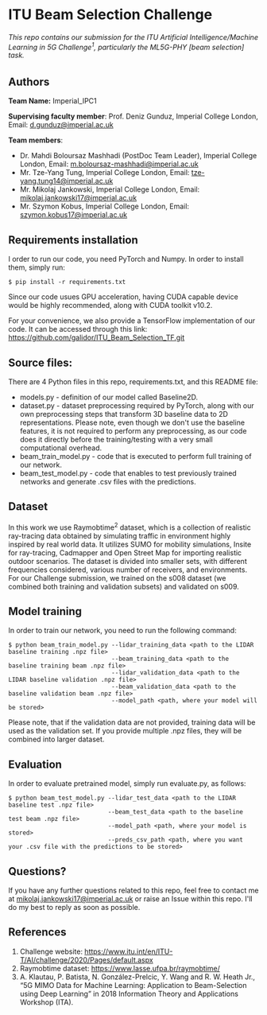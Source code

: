 # ITU Beam Selection Challenge

###### This repo contains our submission for the ITU Artificial Intelligence/Machine Learning in 5G Challenge<sup>1</sup>, particularly the ML5G-PHY [beam selection] task.

## Authors
<b>Team Name:</b> Imperial_IPC1

<b>Supervising faculty member</b>: Prof. Deniz Gunduz, Imperial College London, Email: d.gunduz@imperial.ac.uk

<b>Team members</b>:
* Dr. Mahdi Boloursaz Mashhadi (PostDoc Team Leader), Imperial College London, Email: m.boloursaz-mashhadi@imperial.ac.uk
* Mr. Tze-Yang Tung, Imperial College London, Email: tze-yang.tung14@imperial.ac.uk
* Mr. Mikolaj Jankowski, Imperial College London, Email: mikolaj.jankowski17@imperial.ac.uk
* Mr. Szymon Kobus, Imperial College London, Email: szymon.kobus17@imperial.ac.uk

## Requirements installation
I order to run our code, you need PyTorch and Numpy. In order to install them, simply run:
```
$ pip install -r requirements.txt
```
Since our code usues GPU acceleration, having CUDA capable device would be highly recommended, along with CUDA toolkit v10.2.

For your convenience, we also provide a TensorFlow implementation of our code. It can be accessed through this link: https://github.com/galidor/ITU_Beam_Selection_TF.git

## Source files:
There are 4 Python files in this repo, requirements.txt, and this README file:
* models.py - definition of our model called Baseline2D.
* dataset.py - dataset preprocessing required by PyTorch, along with our own preprocessing steps that transform 3D baseline data to 2D representations. Please note, even though we don't use the baseline features, it is not required to perform any preprocessing, as our code does it directly before the training/testing with a very small computational overhead.
* beam_train_model.py - code that is executed to perform full training of our network.
* beam_test_model.py - code that enables to test previously trained networks and generate .csv files with the predictions.

## Dataset
In this work we use Raymobtime<sup>2</sup> dataset, which is a collection of realistic ray-tracing data obtained by simulating traffic in environment highly inspired by real world data. It utilizes SUMO for mobility simulations, Insite for ray-tracing, Cadmapper and Open Street Map for importing realistic outdoor scenarios. The dataset is divided into smaller sets, with different frequencies considered, various number of receivers, and environments. For our Challenge submission, we trained on the s008 dataset (we combined both training and validation subsets) and validated on s009. 

## Model training
In order to train our network, you need to run the following command:

```
$ python beam_train_model.py --lidar_training_data <path to the LIDAR baseline training .npz file>
                             --beam_training_data <path to the baseline training beam .npz file>
                             --lidar_validation_data <path to the LIDAR baseline validation .npz file>
                             --beam_validation_data <path to the baseline validation beam .npz file>
                             --model_path <path, where your model will be stored>
```

Please note, that if the validation data are not provided, training data will be used as the validation set. If you provide multiple .npz files, they will be combined into larger dataset.

## Evaluation
In order to evaluate pretrained model, simply run evaluate.py, as follows:
```
$ python beam_test_model.py --lidar_test_data <path to the LIDAR baseline test .npz file>
                            --beam_test_data <path to the baseline test beam .npz file>
                            --model_path <path, where your model is stored>
                            --preds_csv_path <path, where you want your .csv file with the predictions to be stored>
```

## Questions?
If you have any further questions related to this repo, feel free to contact me at mikolaj.jankowski17@imperial.ac.uk or raise an Issue within this repo. I'll do my best to reply as soon as possible.
   
## References
1. Challenge website: https://www.itu.int/en/ITU-T/AI/challenge/2020/Pages/default.aspx
2. Raymobtime dataset: https://www.lasse.ufpa.br/raymobtime/
3. A. Klautau, P. Batista, N. González-Prelcic, Y. Wang and R. W. Heath Jr., “5G MIMO Data for Machine Learning: Application to Beam-Selection using Deep Learning” in 2018 Information Theory and Applications Workshop (ITA).
